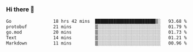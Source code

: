 ### Hi there 👋

<!--
**yeya24/yeya24** is a ✨ _special_ ✨ repository because its `README.md` (this file) appears on your GitHub profile.

Here are some ideas to get you started:

- 🔭 I’m currently working on ...
- 🌱 I’m currently learning ...
- 👯 I’m looking to collaborate on ...
- 🤔 I’m looking for help with ...
- 💬 Ask me about ...
- 📫 How to reach me: ...
- 😄 Pronouns: ...
- ⚡ Fun fact: ...
-->

<!--START_SECTION:waka-->

```txt
Go                18 hrs 42 mins  ███████████████████████▒░   93.68 %
protobuf          21 mins         ▒░░░░░░░░░░░░░░░░░░░░░░░░   01.79 %
go.mod            20 mins         ▒░░░░░░░░░░░░░░░░░░░░░░░░   01.73 %
Text              14 mins         ▒░░░░░░░░░░░░░░░░░░░░░░░░   01.21 %
Markdown          11 mins         ▒░░░░░░░░░░░░░░░░░░░░░░░░   00.96 %
```

<!--END_SECTION:waka-->
